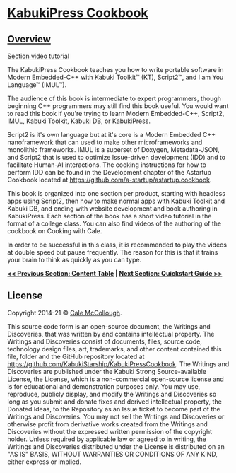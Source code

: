 # [KabukiPress Cookbook](../)

## [Overview](./)

[Section video tutorial](https://www.youtube.com/channel/UCS2vQG4gUE3vXWV_K9XScQw)

The KabukiPress Cookbook teaches you how to write portable software in Modern Embedded-C++ with Kabuki Toolkit™ (KT), Script2™, and I am You Language™ (IMUL™).

The audience of this book is intermediate to expert programmers, though beginning C++ programmers may still find this book useful. You would want to read this book if you're trying to learn Modern Embedded-C++, Script2, IMUL, Kabuki Toolkit, Kabuki DB, or KabukiPress.

Script2 is it's own language but at it's core is a Modern Embedded C++ nanoframework that can used to make other microframeworks and monolithic frameworks. IMUL is a superset of Doxygen, Metadata-JSON, and Script2 that is used to optimize Issue-driven development (IDD) and to facilitate Human-AI interactions. The cooking instructions for how to perform IDD can be found in the Development chapter of the Astartup Cookbook located at <https://github.com/a-startup/astartup.cookbook>.

This book is organized into one section per product, starting with headless apps using Script2, then how to make normal apps with Kabuki Toolkit  and Kabuki DB, and ending with website development and book authoring in KabukiPress. Each section of the book has a short video tutorial in the format of a college class. You can also find videos of the authoring of the cookbook on Cooking with Cale.

In order to be successful in this class, it is recommended to play the videos at double speed but pause frequently. The reason for this is that it trains your brain to think as quickly as you can type.

**[<< Previous Section: Content Table](../) | [Next Section: Quickstart Guide >>](./quickstart_guide)**

## License

Copyright 2014-21 © [Cale McCollough](https://cookingwithcale.org).

This source code form is an open-source document, the Writings and Discoveries, that was written by and contains intellectual property. The Writings and Discoveries consist of documents, files, source code, technology design files, art, trademarks, and other content contained this file, folder and the GitHub repository located at <https://github.com/KabukiStarship/KabukiPressCookbook>. The Writings and Discoveries are published under the Kabuki Strong Source-available License, the License, which is a non-commercial open-source license and is for educational and demonstration purposes only. You may use, reproduce, publicly display, and modify the Writings and Discoveries so long as you submit and donate fixes and derived intellectual property, the Donated Ideas, to the Repository as an Issue ticket to become part of the Writings and Discoveries. You may not sell the Writings and Discoveries or otherwise profit from derivative works created from the Writings and Discoveries without the expressed written permission of the copyright holder. Unless required by applicable law or agreed to in writing, the Writings and Discoveries distributed under the License is distributed on an "AS IS" BASIS, WITHOUT WARRANTIES OR CONDITIONS OF ANY KIND, either express or implied.
